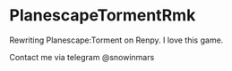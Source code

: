 # PlanescapeTormentRmk
Rewriting Planescape:Torment on Renpy. I love this game.

Contact me via telegram @snowinmars
